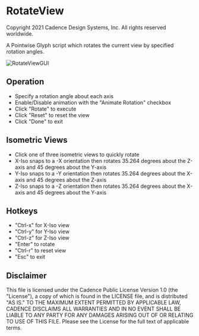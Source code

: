 # RotateView
Copyright 2021 Cadence Design Systems, Inc. All rights reserved worldwide.

A Pointwise Glyph script which rotates the current view by specified rotation angles.

![RotateViewGUI](https://raw.github.com/pointwise/RotateView/master/ScriptImage.PNG)

## Operation 
 - Specify a rotation angle about each axis
 - Enable/Disable animation with the "Animate Rotation" checkbox
 - Click "Rotate" to execute
 - Click "Reset" to reset the view
 - Click "Done" to exit

## Isometric Views
 - Click one of three isometric views to quickly rotate
 - X-Iso snaps to a -X orientation then rotates 35.264 degrees about the Z-axis and 45 degrees about the Y-axis
 - Y-Iso snaps to a -Y orientation then rotates 35.264 degrees about the X-axis and 45 degrees about the Z-axis
 - Z-Iso snaps to a -Z orientation then rotates 35.264 degrees about the X-axis and 45 degrees about the Y-axis

## Hotkeys
 - "Ctrl-x" for X-Iso view
 - "Ctrl-y" for Y-Iso view
 - "Ctrl-z" for Z-Iso view
 - "Enter" to rotate
 - "Ctrl-r" to reset view
 - "Esc" to exit

## Disclaimer
This file is licensed under the Cadence Public License Version 1.0 (the "License"), a copy of which is found in the LICENSE file, and is distributed "AS IS." 
TO THE MAXIMUM EXTENT PERMITTED BY APPLICABLE LAW, CADENCE DISCLAIMS ALL WARRANTIES AND IN NO EVENT SHALL BE LIABLE TO ANY PARTY FOR ANY DAMAGES ARISING OUT OF OR RELATING TO USE OF THIS FILE. 
Please see the License for the full text of applicable terms.
